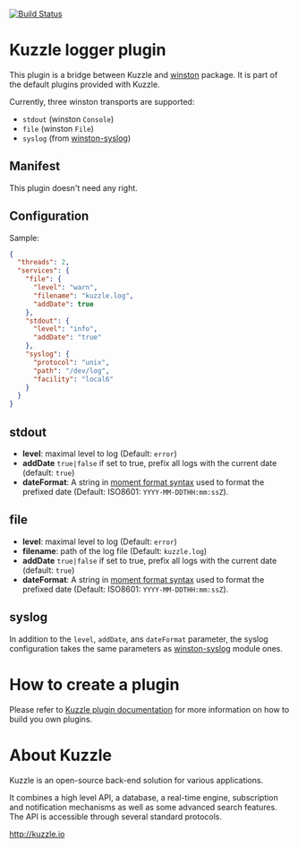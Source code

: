 [![Build Status](https://travis-ci.org/kuzzleio/kuzzle-plugin-logger.svg?branch=master)](https://travis-ci.org/kuzzleio/kuzzle-plugin-logger)

# Kuzzle logger plugin

This plugin is a bridge between Kuzzle and [winston](https://www.npmjs.com/package/winston) package.
It is part of the default plugins provided with Kuzzle.

Currently, three winston transports are supported:

* `stdout` (winston `Console`)
* `file` (winston `File`)
* `syslog` (from [winston-syslog](https://www.npmjs.com/package/winston-syslog))


## Manifest

This plugin doesn't need any right.

## Configuration

Sample:

```json
{
  "threads": 2,
  "services": {
    "file": {
      "level": "warn",
      "filename": "kuzzle.log",
      "addDate": true
    },
    "stdout": {
      "level": "info",
      "addDate": "true"
    },
    "syslog": {
      "protocol": "unix",
      "path": "/dev/log",
      "facility": "local6"
    }
  }
}
```

## stdout

* **level**: maximal level to log (Default: `error`)
* **addDate** `true|false` if set to true, prefix all logs with the current date (default: `true`)
* **dateFormat**: A string in [moment format syntax](http://momentjs.com/docs/#/displaying/) used to format the prefixed date (Default: ISO8601: `YYYY-MM-DDTHH:mm:ssZ`).

## file

* **level**: maximal level to log (Default: `error`)
* **filename**: path of the log file (Default: `kuzzle.log`)
* **addDate** `true|false` if set to true, prefix all logs with the current date (default: `true`)
* **dateFormat**: A string in [moment format syntax](http://momentjs.com/docs/#/displaying/) used to format the prefixed date (Default: ISO8601: `YYYY-MM-DDTHH:mm:ssZ`).

## syslog

In addition to the `level`, `addDate`, ans `dateFormat` parameter, the syslog configuration takes the same parameters as [winston-syslog](https://github.com/winstonjs/winston-syslog) module ones.

# How to create a plugin

Please refer to [Kuzzle plugin documentation](http://kuzzle.io/guide/#plugins) for more information on how to build you own plugins.

# About Kuzzle

Kuzzle is an open-source back-end solution for various applications.

It combines a high level API, a database, a real-time engine, subscription and notification mechanisms as well as some advanced search features. The API is accessible through several standard protocols.

http://kuzzle.io
